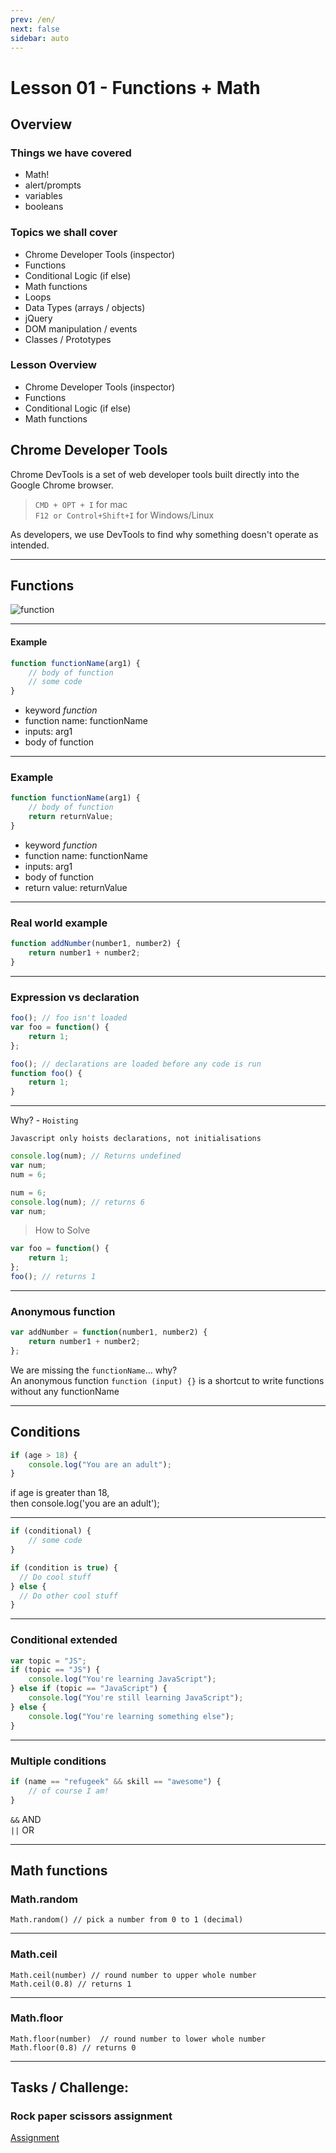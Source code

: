 ```yaml
---
prev: /en/
next: false
sidebar: auto
---
```


# Lesson 01 - Functions + Math

## Overview

### Things we have covered

- Math!
- alert/prompts
- variables
- booleans

### Topics we shall cover

- Chrome Developer Tools (inspector)
- Functions
- Conditional Logic (if else)
- Math functions
- Loops
- Data Types (arrays / objects)
- jQuery
- DOM manipulation / events
- Classes / Prototypes

### Lesson Overview

- Chrome Developer Tools (inspector)
- Functions
- Conditional Logic (if else)
- Math functions

## Chrome Developer Tools

Chrome DevTools is a set of web developer tools built directly into the Google Chrome browser.

> `CMD + OPT + I` for mac  
> `F12 or Control+Shift+I` for Windows/Linux

As developers, we use DevTools to find why something doesn't operate as intended.

---

## Functions

![function](/assets/images/function.png)

---

#### Example

```js
function functionName(arg1) {
	// body of function
	// some code
}
```

- keyword _function_
- function name: functionName
- inputs: arg1
- body of function

---

### Example

```js
function functionName(arg1) {
	// body of function
	return returnValue;
}
```

- keyword _function_
- function name: functionName
- inputs: arg1
- body of function
- return value: returnValue

---

### Real world example

```js
function addNumber(number1, number2) {
	return number1 + number2;
}
```

---

### Expression vs declaration

```js
foo(); // foo isn't loaded
var foo = function() {
	return 1;
};
```

```js
foo(); // declarations are loaded before any code is run
function foo() {
	return 1;
}
```

---

Why? - `Hoisting`

`Javascript only hoists declarations, not initialisations`

```js
console.log(num); // Returns undefined
var num;
num = 6;
```

```js
num = 6;
console.log(num); // returns 6
var num;
```

> How to Solve

```js
var foo = function() {
	return 1;
};
foo(); // returns 1
```

---

### Anonymous function

```js
var addNumber = function(number1, number2) {
	return number1 + number2;
};
```

We are missing the `functionName`... why?  
An anonymous function `function (input) {}` is a shortcut
to write functions without any functionName

---

## Conditions

```js
if (age > 18) {
	console.log("You are an adult");
}
```

if age is greater than 18,  
then console.log('you are an adult');

---

```js
if (conditional) {
	// some code
}
```

```js
if (condition is true) {
  // Do cool stuff
} else {
  // Do other cool stuff
}
```

---

### Conditional extended

```js
var topic = "JS";
if (topic == "JS") {
	console.log("You're learning JavaScript");
} else if (topic == "JavaScript") {
	console.log("You're still learning JavaScript");
} else {
	console.log("You're learning something else");
}
```

---

### Multiple conditions

```js
if (name == "refugeek" && skill == "awesome") {
	// of course I am!
}
```

`&&` AND  
`||` OR

---

## Math functions

### Math.random

```
Math.random() // pick a number from 0 to 1 (decimal)
```

---

### Math.ceil

```
Math.ceil(number) // round number to upper whole number
Math.ceil(0.8) // returns 1
```

---

### Math.floor

```
Math.floor(number)  // round number to lower whole number
Math.floor(0.8) // returns 0
```

---

## Tasks / Challenge:

### Rock paper scissors assignment

[Assignment](challenge.md)
